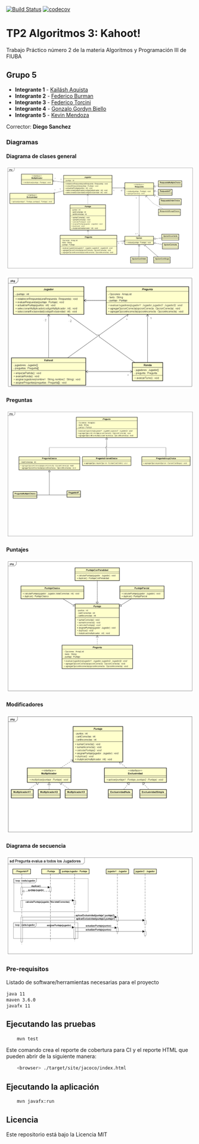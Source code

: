 [![Build Status](https://travis-ci.com/Aquista/TP2N5.svg?branch=master)](https://travis-ci.com/Aquista/TP2N5)
[![codecov](https://codecov.io/gh/Aquista/TP2N5/branch/master/graph/badge.svg)](https://codecov.io/gh/Aquista/TP2N5)





# TP2 Algoritmos 3: Kahoot!

Trabajo Práctico número 2 de la materia Algoritmos y Programación III de FIUBA

## Grupo 5

* **Integrante 1** - [Kailásh Aquista](https://github.com/Aquista)
* **Integrante 2** - [Federico Burman](https://github.com/federicoburman)
* **Integrante 3** - [Federico Torcini](https://github.com/fedetorcini)
* **Integrante 4** - [Gonzalo Gordyn Biello](https://github.com/gonzalogordyn)
* **Integrante 5** - [Kevin Mendoza](https://github.com/k3v1nnnn)



Corrector: **Diego Sanchez**

### Diagramas

#### Diagrama de clases general

![alt text](https://github.com/Aquista/TP2N5/blob/master/docs/Diagrama%20de%20Clases.PNG)

![alt text](https://github.com/Aquista/TP2N5/blob/master/docs/Diagrama%20clases%20auxiliar%202.png)

#### Preguntas

![alt text](https://github.com/Aquista/TP2N5/blob/master/docs/Diagrama%20Preguntas.png)

#### Puntajes

![alt text](https://github.com/Aquista/TP2N5/blob/master/docs/Diagrama%20clases%20auxiliar.png)

#### Modificadores

![alt text](https://github.com/Aquista/TP2N5/blob/master/docs/Diagrama%20Modificadores.png)

#### Diagrama de secuencia

![alt text](https://github.com/Aquista/TP2N5/blob/master/docs/Pregunta%20evalua%20a%20todos%20los%20jugadores.PNG)

### Pre-requisitos

Listado de software/herramientas necesarias para el proyecto

```
java 11
maven 3.6.0
javafx 11
```

## Ejecutando las pruebas

```bash
    mvn test
```

Este comando crea el reporte de cobertura para CI y el reporte HTML que pueden abrir de la siguiente manera:

```bash
    <browser> ./target/site/jacoco/index.html
```

## Ejecutando la aplicación

```bash
    mvn javafx:run
```

## Licencia

Este repositorio está bajo la Licencia MIT

